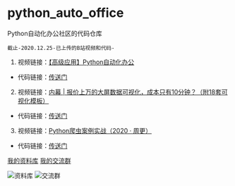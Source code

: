 # python_auto_office
Python自动化办公社区的代码仓库
```
截止-2020.12.25-已上传的B站视频和代码-
```
1. 视频链接：[【高级应用】Python自动化办公](https://www.bilibili.com/video/BV1Ty4y1D7wZ)
- 代码链接：[传送门](https://github.com/zhaofeng092/python_auto_office/tree/master/B%E7%AB%99/%E3%80%90%E9%AB%98%E7%BA%A7%E5%BA%94%E7%94%A8%E3%80%91Python%E8%87%AA%E5%8A%A8%E5%8C%96%E5%8A%9E%E5%85%AC/code)

2. 视频链接：[内幕 | 报价上万的大屏数据可视化，成本只有10分钟？（附18套可视化模板）](https://www.bilibili.com/video/BV1Kz4y1r76w)
- 代码链接：[传送门](https://github.com/zhaofeng092/python_auto_office/tree/master/B%E7%AB%99/%E5%86%85%E5%B9%95-%E6%8A%A5%E4%BB%B7%E4%B8%8A%E4%B8%87%E7%9A%84%E5%A4%A7%E5%B1%8F%E6%95%B0%E6%8D%AE%E5%8F%AF%E8%A7%86%E5%8C%96%EF%BC%8C%E6%88%90%E6%9C%AC%E5%8F%AA%E6%9C%8910%E5%88%86%E9%92%9F%EF%BC%9F%EF%BC%88%E9%99%8418%E5%A5%97%E5%8F%AF%E8%A7%86%E5%8C%96%E6%A8%A1%E6%9D%BF%EF%BC%89)

3. 视频链接：[Python爬虫案例实战（2020 · 周更）](https://www.bilibili.com/video/BV15E411P7ey?p=1)
- 代码链接：[传送门](https://github.com/zhaofeng092/python_auto_office/tree/master/B%E7%AB%99/Python%E7%88%AC%E8%99%AB%E6%A1%88%E4%BE%8B%E5%AE%9E%E6%88%98%EF%BC%882020%20%C2%B7%20%E5%91%A8%E6%9B%B4%EF%BC%89)

[我的资料库](http://t.cn/A6Gkrbzw)
[我的交流群](https://mp.weixin.qq.com/s/6cR5fMSCtdI5sJdWiDwhOA)

![资料库](https://github.com/zhaofeng092/python_auto_office/blob/master/%E8%B4%A6%E5%8F%B7%E5%85%B1%E7%94%A8%E8%B5%84%E6%BA%90/image/%E8%B5%84%E6%96%99%E5%BA%93.jpg)
![交流群](https://github.com/zhaofeng092/python_auto_office/blob/master/%E8%B4%A6%E5%8F%B7%E5%85%B1%E7%94%A8%E8%B5%84%E6%BA%90/image/%E4%BA%A4%E6%B5%81%E7%BE%A4.jpg)

